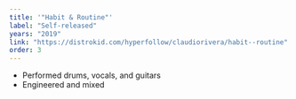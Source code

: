 ```yaml
---
title: '"Habit & Routine"'
label: "Self-released"
years: "2019"
link: "https://distrokid.com/hyperfollow/claudiorivera/habit--routine"
order: 3
---
```


- Performed drums, vocals, and guitars
- Engineered and mixed

